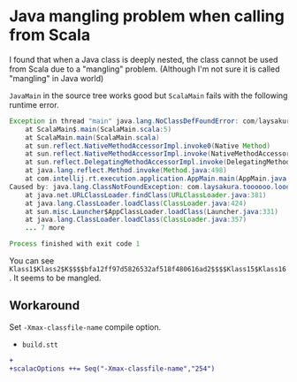 # Java mangling problem when calling from Scala

I found that when a Java class is deeply nested, the class cannot be used from Scala due to a "mangling" problem.
(Although I'm not sure it is called "mangling" in Java world)

`JavaMain` in the source tree works good but `ScalaMain` fails with the following runtime error.

```java
Exception in thread "main" java.lang.NoClassDefFoundError: com/laysakura/toooooo/looooong/pkg/Klass1$Klass2$K$$$$bfa12ff97d5826532af518f480616ad2$$$$Klass15$Klass16
	at ScalaMain$.main(ScalaMain.scala:5)
	at ScalaMain.main(ScalaMain.scala)
	at sun.reflect.NativeMethodAccessorImpl.invoke0(Native Method)
	at sun.reflect.NativeMethodAccessorImpl.invoke(NativeMethodAccessorImpl.java:62)
	at sun.reflect.DelegatingMethodAccessorImpl.invoke(DelegatingMethodAccessorImpl.java:43)
	at java.lang.reflect.Method.invoke(Method.java:498)
	at com.intellij.rt.execution.application.AppMain.main(AppMain.java:147)
Caused by: java.lang.ClassNotFoundException: com.laysakura.toooooo.looooong.pkg.Klass1$Klass2$K$$$$bfa12ff97d5826532af518f480616ad2$$$$Klass15$Klass16
	at java.net.URLClassLoader.findClass(URLClassLoader.java:381)
	at java.lang.ClassLoader.loadClass(ClassLoader.java:424)
	at sun.misc.Launcher$AppClassLoader.loadClass(Launcher.java:331)
	at java.lang.ClassLoader.loadClass(ClassLoader.java:357)
	... 7 more

Process finished with exit code 1
```

You can see `Klass1$Klass2$K$$$$bfa12ff97d5826532af518f480616ad2$$$$Klass15$Klass16` .
It seems to be mangled.

## Workaround

Set `-Xmax-classfile-name` compile option.

- `build.stt`

```diff
+
+scalacOptions ++= Seq("-Xmax-classfile-name","254")
```
